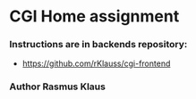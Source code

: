 # CGI Home assignment


### Instructions are in backends repository:
- https://github.com/rKlauss/cgi-frontend


### Author Rasmus Klaus
